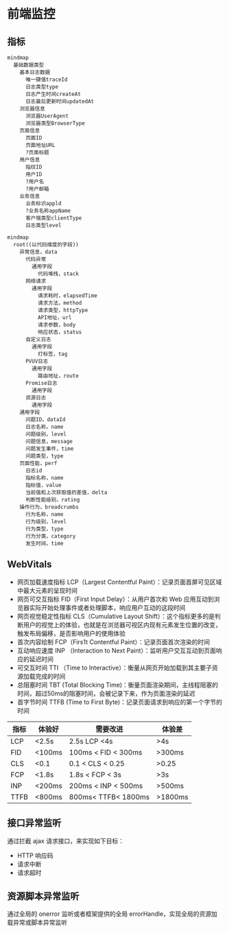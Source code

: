 
# 前端监控

## 指标

```mermaid
mindmap
  基础数据类型
    基本日志数据
      唯一键值traceId
      日志类型type
      日志产生时间createAt
      日志最后更新时间updatedAt
    浏览器信息
      浏览器UserAgent
      浏览器类型BrowserType
    页面信息
      页面ID
      页面地址URL
      ?页面标题
    用户信息
      指纹ID
      用户ID
      ?用户名
      ?用户邮箱
    业务信息
      业务标识appld
      ?业务名称appName
      客户端类型clientType
      日志类型level
```

```mermaid
mindmap
  root((以代码维度的字段))
    异常信息，data
      代码异常
        通用字段
          代码堆栈，stack
      网络请求
        通用字段
          请求耗时，elapsedTime
          请求方法，method
          请求类型，httpType
          API地址，url
          请求参数，body
          响应状态，status
      自定义日志
        通用字段
          打标签，tag
      PVUV日志
        通用字段
          路由地址，route
      Promise日志
        通用字段
      资源日志
        通用字段
    通用字段
      问题ID，dataId
      日志名称，name
      问题级别，level
      问题信息，message
      问题发生事件，time
      问题类型，type
    页面性能，perf
      日志id
      指标名称，name
      指标值，value
      当前值和上次获取值的差值，delta
      判断性能级别，rating
    操作行为，breadcrumbs
      行为名称，name
      行为级别，level
      行为类型，type
      行为分类，category
      发生时间，time

```

## WebVitals

- 网页加载速度指标 LCP（Largest Contentful Paint）：记录页面首屏可见区域中最大元素的呈现时间
- 网页可交互指标 FID（First Input Delay）：从用户首次和 Web 应用互动到浏览器实际开始处理事件或者处理脚本，响应用户互动的这段时间
- 网页视觉稳定性指标 CLS（Cumulative Layout Shift）：这个指标更多的是判断用户的视觉上的体验，也就是在浏览器可视区内现有元素发生位置的改变，触发布局偏移，是否影响用户的使用体验
- 首次内容绘制 FCP（Firs1t Contentful Paint）：记录页面首次渲染的时间
- 互动响应速度 INP （Interaction to Next Paint）：监听用户交互互动到页面响应的延迟时间
- 可交互时间 TTI （Time to Interactive）：衡量从网页开始加载到其主要子资源加载完成的时间
- 总阻塞时间 TBT (Total Blocking Time)：衡量页面渲染期间，主线程阻塞的时间，超过50ms的阻塞时间，会被记录下来，作为页面渲染的延迟
- 首字节时间 TTFB (Time to First Byte)：记录页面请求到响应的第一个字节的时间

指标|体验好|需要改进|体验差
-|-|-|-
LCP|<2.5s|2.5s LCP <4s|>4s
FID|<100ms|100ms < FID < 300ms|>300ms
CLS|<0.1|0.1 < CLS < 0.25| >0.25
FCP|<1.8s|1.8s < FCP < 3s|>3s
INP|<200ms|200ms < INP < 500ms|>500ms
TTFB|<800ms|800ms< TTFB< 1800ms|>1800ms

## 接口异常监听

通过拦截 ajax 请求接口，来实现如下目标：

- HTTP 响应码
- 请求中断
- 请求超时

## 资源脚本异常监听

通过全局的 onerror 监听或者框架提供的全局 errorHandle，实现全局的资源加载异常或脚本异常监听

